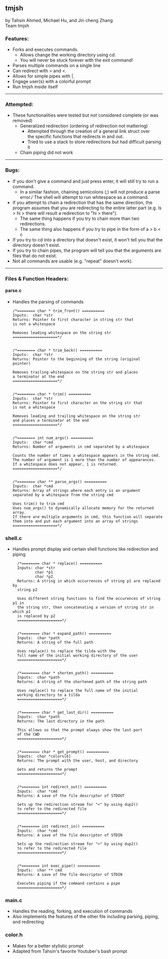 ## tmjsh
by Tahsin Ahmed, Michael Hu, and Jin cheng Zhang\
Team tmjsh

### Features:
- Forks and executes commands.
    - Allows change the working directory using cd.
    - You will never be stuck forever with the exit command!
- Parses multiple commands on a single line
- Can redirect with > and <.
- Allows for simple pipes with |.
- Engage user(s) with a colorful prompt
- Run tmjsh inside itself

---

### Attempted:
- These functionalities were tested but not considered complete (or was removed)
  - Generalized redirection (ordering of redirection not mattering)
    - Attempted through the creation of a general link struct over\
    the specific functions that redirects in and out.
    - Tried to use a stack to store redirections but had difficult parsing it
  - Chain piping did not work

---

### Bugs:
- If you don't give a command and just press enter, it will still try to run a command.
  - In a similar fashion, chaining semicolons (;) will not produce a parse error./
    The shell will attempt to run whitespace as a command.
- If you attempt to chain a redirection that has the same direction, the program assumes that you are redirecting to the entire latter part (e.g. ls > hi > there will result a redirection to "hi > there").
	- The same thing happens if you try to chain more than two redirections.
  - The same thing also happens if you try to pipe in the form of a > b < c
- If you try to cd into a directory that doesn't exist, it won't tell you that the directory doesn't exist.
- If you try to chain pipes, the program will tell you that the arguments are files that do not exist.
- Not all commands are usable (e.g. "repeat" doesn't work).

---

### Files & Function Headers:
#### parse.c
- Handles the parsing of commands
  ```
  /*======== char * trim_front() ==========
  Inputs:  char *str
  Returns: Pointer to first character in string str that
  is not a whitespace

  Removes leading whitespace on the string str
  ====================*/
  
  
  /*======== char * trim_back() ==========
  Inputs:  char *str
  Returns: Pointer to the beginning of the string (original
  pointer)

  Removes trailing whitespace on the string str and places
  a terminator at the end
  ====================*/


  /*======== char * trim() ==========
  Inputs:  char *str
  Returns: Pointer to first character on the string str that
  is not a whitespace

  Removes leading and trailing whitespace on the string str
  and places a terminator at the end
  ====================*/


  /*======== int num_args() ==========
  Inputs:  char *cmd
  Returns: Number of arguments in cmd separated by a whitespace

  Counts the number of times a whitespace appears in the string cmd.
  The number of argument is 1 more than the number of appearances.
  If a whitespace does not appear, 1 is returned.
  ====================*/
  
  
  /*======== char ** parse_args() ==========
  Inputs:  char *cmd
  Returns: Array of strings where each entry is an argument
  separated by a whitespace from the string cmd

  Uses trim() to trim cmd
  Uses num_args() to dynamically allocate memory for the returned array.
  If there are multiple arguments in cmd, this function will separate
  them into and put each argument into an array of strings
  ====================*/
  ```

### shell.c
- Handles prompt display and certain shell functions like redirection and piping
  ```
    /*======== char * replace() ==========
    Inputs: char *str
            char *p1
            char *p2
    Returns: A string in which occurrences of string p1 are replaced by
    string p2

    Uses different string functions to find the occurences of string p1 in 
    the string str, then concatenating a version of string str in which p1
    is replaced by p2 
    ====================*/


    /*======== char * expand_path() ==========
    Inputs:  char *path
    Returns: A string of the full path

    Uses replace() to replace the tilda with the 
    full name of the initial working directory of the user
    ====================*/


    /*======== char * shorten_path() ==========
    Inputs:  char *path
    Returns: A string of the shortened path of the string path 

    Uses replace() to replace the full name of the initial 
    working directory to a tilda
    ====================*/


    /*======== char * get_last_dir() ==========
    Inputs:  char *path
    Returns: The last directory in the path

    This allows so that the prompt always show the last part
    of the CWD
    ====================*/

    
    /*======== char * get_prompt() ==========
    Inputs:  char *colors[6]
    Returns: The prompt with the user, host, and directory

    Gets and returns the prompt
    ====================*/


    /*======== int redirect_out() ==========
    Inputs:  char *cmd
    Returns: A save of the file descriptor of STDOUT

    Sets up the redirection stream for "<" by using dup2()  
    to refer to the redirected file
    ====================*/
    
    
    /*======== int redirect_in() ==========
    Inputs:  char *cmd
    Returns: A save of the file descriptor of STDIN

    Sets up the redirection stream for ">" by using dup2()
    to refer to the redirected file
    ====================*/
    
    
    /*======== int exec_pipe() ==========
    Inputs:  char ** cmd
    Returns: A save of the file descriptor of STDIN

    Executes piping if the command contains a pipe
    ====================*/
    ```

### main.c
- Handles the reading, forking, and execution of commands
- Also implements the features of the other file including parsing, piping, and redirecting

### color.h
- Makes for a better stylistic prompt
- Adapted from Tahsin's favorite Youtuber's bash prompt
